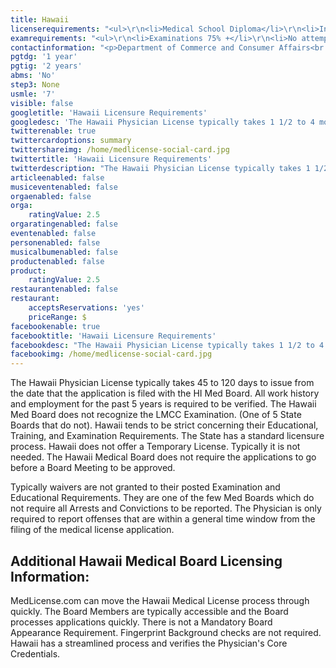 ```yaml
---
title: Hawaii
licenserequirements: "<ul>\r\n<li>Medical School Diploma</li>\r\n<li>Internship/Residency/Fellowship Diplomas (If completed beyond 3 years from filing of application)</li>\r\n<li>All State Medical Licenses</li>\r\n<li>All National Examination Scores (USMLE/FLEX/NBME)</li>\r\n<li>NPDB-HIPDB Report</li>\r\n<li>AMA/AOA Profile</li>\r\n<li>FSMB Board Action Disciplinary Report</li>\r\n<li>Employment/Privileges for past 3 years</li>\r\n<li>ECFMG Certification</li>\r\n</ul>"
examrequirements: "<ul>\r\n<li>Examinations 75% +</li>\r\n<li>No attempt limit- USMLE Step 3</li>\r\n<li>7 year limit- USMLE</li>\r\n<li>1 year PGY for USA Grads</li>\r\n<li>2 year PGY for International Grads</li>\r\n<li>State Exam Accepted if Pre-1975</li>\r\n<li>No SPEX Exam Requirement</li>\r\n</ul>"
contactinformation: "<p>Department of Commerce and Consumer Affairs<br />P.O. Box 3469<br />Honolulu, HI 96813<br />Phone: (808) 586-3000<br />Fax: (808) 586-2874</p>\r\n<p><a href=\"http://www.hawaii.gov/dcca/pvl\">www.hawaii.gov/dcca/pvl</a></p>"
pgtdg: '1 year'
pgtig: '2 years'
abms: 'No'
step3: None
usmle: '7'
visible: false
googletitle: 'Hawaii Licensure Requirements'
googledesc: 'The Hawaii Physician License typically takes 1 1/2 to 4 months to issue and tends to be strict concerning  Educational, Training, and Examination Requirements. The Hawaii Med Board does not recognize LMCC Examination. All work history and employment for the past 5 years is required to be verified. '
twitterenable: true
twittercardoptions: summary
twittershareimg: /home/medlicense-social-card.jpg
twittertitle: 'Hawaii Licensure Requirements'
twitterdescription: "The Hawaii Physician License typically takes 1 1/2 to 4 months to issue and tends to be strict concerning  Educational, Training, and Examination Requirements. The Hawaii Med Board does not recognize LMCC Examination. All work history and employment for the past 5 years is required to be verified. \r\n"
articleenabled: false
musiceventenabled: false
orgaenabled: false
orga:
    ratingValue: 2.5
orgaratingenabled: false
eventenabled: false
personenabled: false
musicalbumenabled: false
productenabled: false
product:
    ratingValue: 2.5
restaurantenabled: false
restaurant:
    acceptsReservations: 'yes'
    priceRange: $
facebookenable: true
facebooktitle: 'Hawaii Licensure Requirements'
facebookdesc: "The Hawaii Physician License typically takes 1 1/2 to 4 months to issue and tends to be strict concerning  Educational, Training, and Examination Requirements. The Hawaii Med Board does not recognize LMCC Examination. All work history and employment for the past 5 years is required to be verified. \r\n"
facebookimg: /home/medlicense-social-card.jpg
---
```


<p>The Hawaii Physician License typically takes 45 to 120 days to issue from the date that the application is filed with the HI Med Board. All work history and employment for the past 5 years is required to be verified. The Hawaii Med Board does not recognize the LMCC Examination. (One of 5 State Boards that do not). Hawaii tends to be strict concerning their Educational, Training, and Examination Requirements. The State has a standard licensure process. Hawaii does not offer a Temporary License. Typically it is not needed. The Hawaii Medical Board does not require the applications to go before a Board Meeting to be approved.</p>
<p>Typically waivers are not granted to their posted Examination and Educational Requirements. They are one of the few Med Boards which do not require all Arrests and Convictions to be reported. The Physician is only required to report offenses that are within a general time window from the filing of the medical license application.</p>
<h2 id="mcetoc_1cdq8rg9l0">Additional Hawaii Medical Board Licensing Information:</h2>
<p>MedLicense.com can move the Hawaii Medical License process through quickly. The Board Members are typically accessible and the Board processes applications quickly. There is not a Mandatory Board Appearance Requirement. Fingerprint Background checks are not required. Hawaii has a streamlined process and verifies the Physician's Core Credentials.</p>